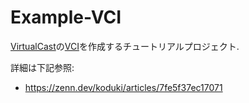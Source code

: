 # Example-VCI

[VirtualCast](https://virtualcast.jp/)の[VCI](https://virtualcast.jp/wiki/vci/top)を作成するチュートリアルプロジェクト.

詳細は下記参照:
- https://zenn.dev/koduki/articles/7fe5f37ec17071
